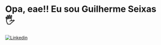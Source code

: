 <h1> Opa, eae!! Eu sou Guilherme Seixas 🖐 </h1>



[![Linkedin](https://img.shields.io/badge/LinkedIn-0077B5?style=for-the-badge&logo=linkedin&logoColor=white)](https://www.linkedin.com/in/guilherme-seixas-133819201/) 
